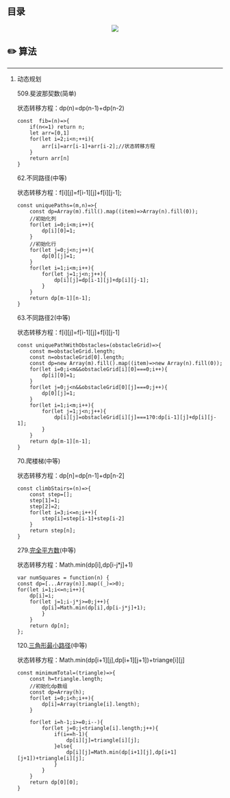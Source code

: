 ## 目录 
<div align="center">
    <img src="https://github.com/huich/Code-Notes/blob/main/imgs/sftree.png">
</div>

## :pencil2: 算法
 
****** 

1. 动态规划 

    509.斐波那契数(简单) 

    状态转移方程：dp(n)=dp(n-1)+dp(n-2)

    ``` 
    const  fib=(n)=>{
        if(n<=1) return n;
        let arr=[0,1]
        for(let i=2;i<n;++i){
            arr[i]=arr[i-1]+arr[i-2];//状态转移方程
        }
        return arr[n]
    }
    ``` 

    62.不同路径(中等) 

    状态转移方程：f[i][j]=f[i-1][j]+f[i][j-1]; 
    
    ```
    const uniquePaths=(m,n)=>{
        const dp=Array(m).fill().map((item)=>Array(n).fill(0));
        //初始化列
        for(let i=0;i<m;i++){
            dp[i][0]=1;
        }
        //初始化行
        for(let j=0;j<n;j++){
            dp[0][j]=1;
        }
        for(let i=1;i<m;i++){
            for(let j=1;j<n;j++){
                dp[i][j]=dp[i-1][j]+dp[i][j-1];
            }
        }
        return dp[m-1][n-1];
    }
    ``` 

    63.不同路径2(中等) 

    状态转移方程：f[i][j]=f[i-1][j]+f[i][j-1] 

    ``` 
    const uniquePathWithObstacles=(obstacleGrid)=>{
        const m=obstacleGrid.length;
        const n=obstacleGrid[0].length;
        const dp=new Array(m).fill().map((item)=>new Array(n).fill(0));
        for(let i=0;i<m&&obstacleGrid[i][0]===0;i++){
            dp[i][0]=1;
        }
        for(let j=0;j<n&&obstacleGrid[0][j]===0;j++){
            dp[0][j]=1;
        }
        for(let i=1;i<m;i++){
            for(let j=1;j<n;j++){
                dp[i][j]=obstacleGrid[i][j]===1?0:dp[i-1][j]+dp[i][j-1];
            }
        }
        return dp[m-1][n-1];
    }
    ```

    70.爬楼梯(中等) 

    状态转移方程：dp[n]=dp[n-1]+dp[n-2] 

    ``` 
    const climbStairs=(n)=>{
        const step=[];
        step[1]=1;
        step[2]=2;
        for(let i=3;i<=n;i++){
            step[i]=step[i-1]+step[i-2]
        }
        return step[n];
    }
    ``` 

    279.[完全平方数](https://leetcode-cn.com/problems/perfect-squares/)(中等)

    状态转移方程：Math.min(dp[i],dp[i-j*j]+1) 

    ``` 
    var numSquares = function(n) {
    const dp=[...Array(n)].map((_)=>0);
    for(let i=1;i<=n;i++){
        dp[i]=i;
        for(let j=1;i-j*j>=0;j++){
            dp[i]=Math.min(dp[i],dp[i-j*j]+1);
            }
        }
        return dp[n];
    };
    ``` 

    120.[三角形最小路径](https://leetcode-cn.com/problems/triangle/)(中等) 

    状态转移方程：Math.min(dp[i+1][j],dp[i+1][j+1])+triange[i][j] 

    ``` 
    const minimumTotal=(triangle)=>{
        const h=triangle.length;
        //初始化dp数组
        const dp=Array(h);
        for(let i=0;i<h;i++){
            dp[i]=Array(triangle[i].length);
        }

        for(let i=h-1;i>=0;i--){
            for(let j=0;j<triangle[i].length;j++){
                if(i==h-1){
                    dp[i][j]=triangle[i][j];
                }else{
                    dp[i][j]=Math.min(dp[i+1][j],dp[i+1][j+1])+triangle[i][j];
                }
            }
        }
        return dp[0][0];
    }
    ``` 












